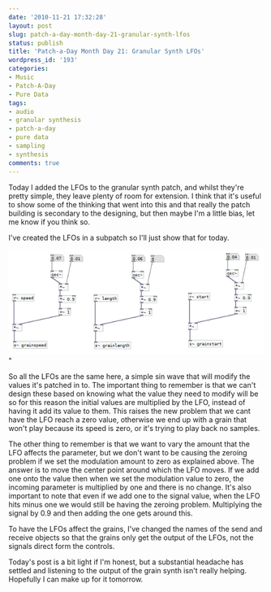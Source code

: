 ```yaml
---
date: '2010-11-21 17:32:28'
layout: post
slug: patch-a-day-month-day-21-granular-synth-lfos
status: publish
title: 'Patch-a-Day Month Day 21: Granular Synth LFOs'
wordpress_id: '193'
categories:
- Music
- Patch-A-Day
- Pure Data
tags:
- audio
- granular synthesis
- patch-a-day
- pure data
- sampling
- synthesis
comments: true
---
```


Today I added the LFOs to the granular synth patch, and whilst they're pretty simple, they leave plenty of room for extension. I think that it's useful to show some of the thinking that went into this and that really the patch building is secondary to the designing, but then maybe I'm a little bias, let me know if you think so.

I've created the LFOs in a subpatch so I'll just show that for today.



![Granular Synth LFOs](/a/2010-11-21-patch-a-day-month-day-21-granular-synth-lfos/21-GranSynthLFOs.png)"

So all the LFOs are the same here, a simple sin wave that will modify the values it's patched in to. The important thing to remember is that we can't design these based on knowing what the value they need to modify will be so for this reason the initial values are multiplied by the LFO, instead of having it add its value to them. This raises the new problem that we cant have the LFO reach a zero value, otherwise we end up with a grain that won't play because its speed is zero, or it's trying to play back no samples.

The other thing to remember is that we want to vary the amount that the LFO affects the parameter, but we don't want to be causing the zeroing problem if we set the modulation amount to zero as explained above. The answer is to move the center point around which the LFO moves. If we add one onto the value then when we set the modulation value to zero, the incoming parameter is multiplied by one and there is no change. It's also important to note that even if we add one to the signal value, when the LFO hits minus one we would still be having the zeroing problem. Multiplying the signal by 0.9 and then adding the one gets around this.

To have the LFOs affect the grains, I've changed the names of the send and receive objects so that the grains only get the output of the LFOs, not the signals direct form the controls.

Today's post is a bit light if I'm honest, but a substantial headache has settled and listening to the output of the grain synth isn't really helping. Hopefully I can make up for it tomorrow.
